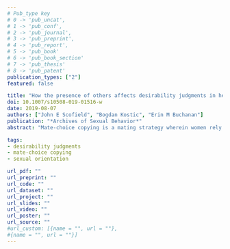 ```yaml
---
# Pub_type key
# 0 -> 'pub_uncat',
# 1 -> 'pub_conf',
# 2 -> 'pub_journal',
# 3 -> 'pub_preprint',
# 4 -> 'pub_report',
# 5 -> 'pub_book'
# 6 -> 'pub_book_section'
# 7 -> 'pub_thesis'
# 8 -> 'pub_patent'
publication_types: ["2"]
featured: false

title: "How the presence of others affects desirability judgments in heterosexual and homosexual participants"
doi: 10.1007/s10508-019-01516-w
date: 2019-08-07
authors: ["John E Scofield", "Bogdan Kostic", "Erin M Buchanan"]
publication: "*Archives of Sexual Behavior*"
abstract: "Mate-choice copying is a mating strategy wherein women rely on contextual information to assist in securing accurate assessments of potential mates. Mate-choice copying has been extensively studied in non-human species and has begun to be examined in humans as well. Hill and Buss (2008) found evidence of opposing effects for men and women in desirability judgments based on the presence of other opposite-sex people. The current study successfully replicated these findings with 73 and 44 heterosexual men and women, respectively. Heterosexual men exhibited the desirability diminution effect, and heterosexual women exhibited the desirability enhancement effect. The current study also extended these findings to include 73 gay men and 32 lesbian women. Findings for gay and lesbian participants were inverted compared to heterosexual participants. Gay men exhibited the desirability enhancement effect, and lesbian women exhibited the desirability diminution effect, revealing sex differences in mate-choice copying spanning different sexual orientations."

tags: 
- desirability judgments
- mate-choice copying
- sexual orientation

url_pdf: ""
url_preprint: ""
url_code: ""
url_dataset: ""
url_project: ""
url_slides: ""
url_video: ""
url_poster: ""
url_source: ""
#url_custom: [{name = "", url = ""},
#{name = "", url = ""}]
---
```


